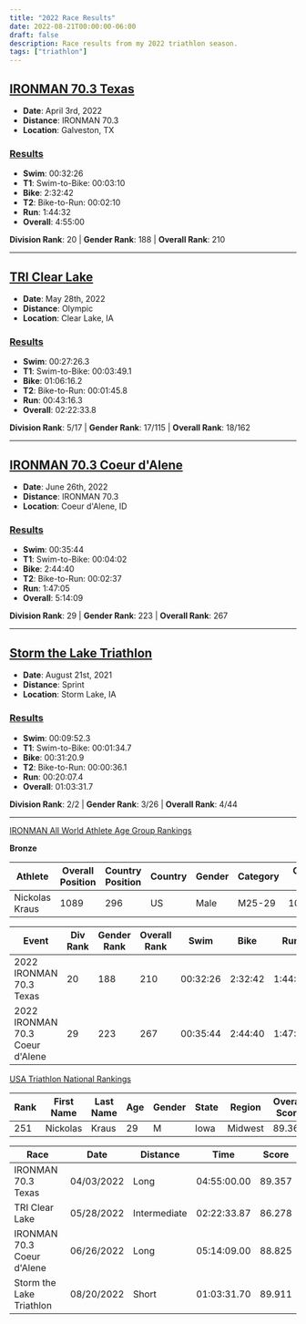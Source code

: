 ```yaml
---
title: "2022 Race Results"
date: 2022-08-21T00:00:00-06:00
draft: false
description: Race results from my 2022 triathlon season.
tags: ["triathlon"]
---
```


## [IRONMAN 70.3 Texas](https://www.ironman.com/im703-texas)
* **Date**: April 3rd, 2022
* **Distance**: IRONMAN 70.3
* **Location**: Galveston, TX

### [Results](https://www.ironman.com/im703-texas-results)
* **Swim**: 00:32:26
* **T1**: Swim-to-Bike: 00:03:10
* **Bike**: 2:32:42
* **T2**: Bike-to-Run: 00:02:10
* **Run**: 1:44:32
* **Overall**: 4:55:00

**Division Rank**: 20 | **Gender Rank**: 188 | **Overall Rank**: 210

---

## [TRI Clear Lake](https://clearlakeiowa.com/events/tri-clear-lake)
* **Date**: May 28th, 2022
* **Distance**: Olympic
* **Location**: Clear Lake, IA

### [Results](https://results.truetimeracing.com/myresults.aspx?uid=16535-947-6-376067)
* **Swim**: 00:27:26.3
* **T1**: Swim-to-Bike: 00:03:49.1
* **Bike**: 01:06:16.2
* **T2**: Bike-to-Run: 00:01:45.8
* **Run**: 00:43:16.3
* **Overall**: 02:22:33.8

**Division Rank**: 5/17 | **Gender Rank**: 17/115 | **Overall Rank**: 18/162

---

## [IRONMAN 70.3 Coeur d'Alene](https://www.ironman.com/im703-coeur-dalene)
* **Date**: June 26th, 2022
* **Distance**: IRONMAN 70.3
* **Location**: Coeur d'Alene, ID

### [Results](https://www.ironman.com/im703-coeur-dalene-results)
* **Swim**: 00:35:44
* **T1**: Swim-to-Bike: 00:04:02
* **Bike**: 2:44:40
* **T2**: Bike-to-Run: 00:02:37
* **Run**: 1:47:05
* **Overall**: 5:14:09

**Division Rank**: 29 | **Gender Rank**: 223 | **Overall Rank**: 267

---

## [Storm the Lake Triathlon](https://runsignup.com/Race/IA/StormLake/StormtheLakeTriathlon)
* **Date**: August 21st, 2021
* **Distance**: Sprint
* **Location**: Storm Lake, IA

### [Results](https://results.truetimeracing.com/myresults.aspx?uid=16535-1007-5-87090)
* **Swim**: 00:09:52.3
* **T1**: Swim-to-Bike: 00:01:34.7
* **Bike**: 00:31:20.9
* **T2**: Bike-to-Run: 00:00:36.1
* **Run**: 00:20:07.4
* **Overall**: 01:03:31.7

**Division Rank**: 2/2 | **Gender Rank**: 3/26 | **Overall Rank**: 4/44

---

[IRONMAN All World Athlete Age Group Rankings](https://www.ironman.com/all-world-athlete-agr)

**Bronze**

<div class="font-size-12px">

Athlete        | Overall Position | Country Position | Country | Gender | Category | Overall Time | Points
-------------- | ---------------- | ---------------- | ------- | ------ | -------- | ------------ | ------
Nickolas Kraus |             1089 |              296 |      US |   Male |   M25-29 |     10:09:09 |  4,741

Event                           | Div Rank | Gender Rank | Overall Rank | Swim     | Bike      | Run     | Total Time | Points
------------------------------- | -------- | ----------- | ------------ | -------- | --------- | ------- | ---------- | ------
2022 IRONMAN 70.3 Texas         |       20 |         188 |          210 | 00:32:26 |   2:32:42 | 1:44:32 |    4:55:00 |  2,576
2022 IRONMAN 70.3 Coeur d'Alene |       29 |         223 |          267 | 00:35:44 |   2:44:40 | 1:47:05 |    5:14:09 |  2,165

[USA Triathlon National Rankings](https://rankings.usatriathlon.org/Rankings/NationalRankings)

Rank | First Name | Last Name | Age | Gender | State | Region  | Overall Score
---- | ---------- | --------- | --- | ------ | ----- | ------- | -------------
 251 |   Nickolas |     Kraus |  29 |      M |  Iowa | Midwest |        89.362

Race                       | Date       | Distance     | Time        | Score
-------------------------- | ---------- | ------------ | ----------- | ------
IRONMAN 70.3 Texas         | 04/03/2022 |         Long | 04:55:00.00 | 89.357
TRI Clear Lake             | 05/28/2022 | Intermediate | 02:22:33.87 | 86.278
IRONMAN 70.3 Coeur d'Alene | 06/26/2022 |         Long | 05:14:09.00 | 88.825
Storm the Lake Triathlon   | 08/20/2022 |        Short | 01:03:31.70 | 89.911

</div>
